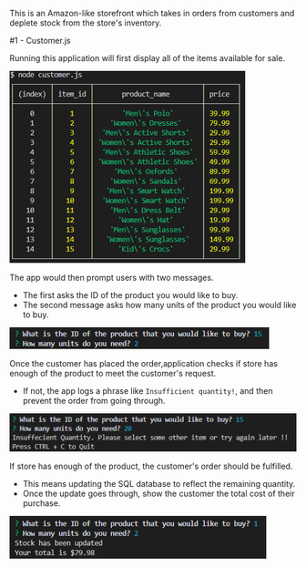 This is an Amazon-like storefront which takes in orders from customers and deplete stock from the store's inventory.

#1 - Customer.js

Running this application will first display all of the items available for sale.

![](assets/allProducts.PNG)

The app would then prompt users with two messages.

   * The first asks the ID of the product you would like to buy.
   * The second message asks how many units of the product you would like to buy.
   
   ![](assets/productBought.PNG)
   
Once the customer has placed the order,application checks if store has enough of the product to meet the customer's request.

   * If not, the app logs a phrase like `Insufficient quantity!`, and then prevent the order from going through.
   
   ![](assets/prevent.PNG)
   
If store has enough of the product, the customer's order should be fulfilled.
   * This means updating the SQL database to reflect the remaining quantity.
   * Once the update goes through, show the customer the total cost of their purchase.
   
   ![](assets/total.PNG)
   

   
